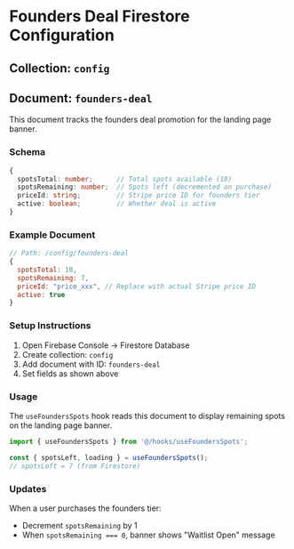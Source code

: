 # Founders Deal Firestore Configuration

## Collection: `config`
## Document: `founders-deal`

This document tracks the founders deal promotion for the landing page banner.

### Schema

```typescript
{
  spotsTotal: number;      // Total spots available (10)
  spotsRemaining: number;  // Spots left (decremented on purchase)
  priceId: string;         // Stripe price ID for founders tier
  active: boolean;         // Whether deal is active
}
```

### Example Document

```javascript
// Path: /config/founders-deal
{
  spotsTotal: 10,
  spotsRemaining: 7,
  priceId: "price_xxx", // Replace with actual Stripe price ID
  active: true
}
```

### Setup Instructions

1. Open Firebase Console → Firestore Database
2. Create collection: `config`
3. Add document with ID: `founders-deal`
4. Set fields as shown above

### Usage

The `useFoundersSpots` hook reads this document to display remaining spots on the landing page banner.

```typescript
import { useFoundersSpots } from '@/hooks/useFoundersSpots';

const { spotsLeft, loading } = useFoundersSpots();
// spotsLeft = 7 (from Firestore)
```

### Updates

When a user purchases the founders tier:
- Decrement `spotsRemaining` by 1
- When `spotsRemaining === 0`, banner shows "Waitlist Open" message
